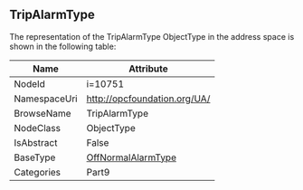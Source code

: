 <!-- objecttype -->
## TripAlarmType
  
<!-- end of text -->
The representation of the TripAlarmType ObjectType in the address space is shown in the following table:  

|Name|Attribute|
|---|---|
|NodeId|i=10751|
|NamespaceUri|http://opcfoundation.org/UA/|
|BrowseName|TripAlarmType|
|NodeClass|ObjectType|
|IsAbstract|False|
|BaseType|[OffNormalAlarmType](../../../Part9/ObjectTypes/OffNormalAlarmType/readme.md)|
|Categories|Part9|

